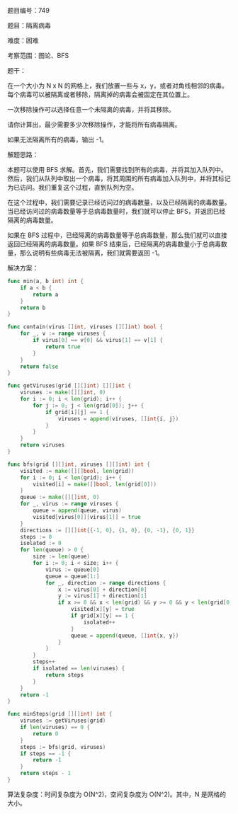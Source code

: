 题目编号：749

题目：隔离病毒

难度：困难

考察范围：图论、BFS

题干：

在一个大小为 N x N 的网格上，我们放置一些与 x，y，或者对角线相邻的病毒。每个病毒可以被隔离或者移除，隔离掉的病毒会被固定在其位置上。

一次移除操作可以选择任意一个未隔离的病毒，并将其移除。

请你计算出，最少需要多少次移除操作，才能将所有病毒隔离。

如果无法隔离所有的病毒，输出 -1。

解题思路：

本题可以使用 BFS 求解。首先，我们需要找到所有的病毒，并将其加入队列中。然后，我们从队列中取出一个病毒，将其周围的所有病毒加入队列中，并将其标记为已访问。我们重复这个过程，直到队列为空。

在这个过程中，我们需要记录已经访问过的病毒数量，以及已经隔离的病毒数量。当已经访问过的病毒数量等于总病毒数量时，我们就可以停止 BFS，并返回已经隔离的病毒数量。

如果在 BFS 过程中，已经隔离的病毒数量等于总病毒数量，那么我们就可以直接返回已经隔离的病毒数量。如果 BFS 结束后，已经隔离的病毒数量小于总病毒数量，那么说明有些病毒无法被隔离，我们就需要返回 -1。

解决方案：

```go
func min(a, b int) int {
    if a < b {
        return a
    }
    return b
}

func contain(virus []int, viruses [][]int) bool {
    for _, v := range viruses {
        if virus[0] == v[0] && virus[1] == v[1] {
            return true
        }
    }
    return false
}

func getViruses(grid [][]int) [][]int {
    viruses := make([][]int, 0)
    for i := 0; i < len(grid); i++ {
        for j := 0; j < len(grid[0]); j++ {
            if grid[i][j] == 1 {
                viruses = append(viruses, []int{i, j})
            }
        }
    }
    return viruses
}

func bfs(grid [][]int, viruses [][]int) int {
    visited := make([][]bool, len(grid))
    for i := 0; i < len(grid); i++ {
        visited[i] = make([]bool, len(grid[0]))
    }
    queue := make([][]int, 0)
    for _, virus := range viruses {
        queue = append(queue, virus)
        visited[virus[0]][virus[1]] = true
    }
    directions := [][]int{{-1, 0}, {1, 0}, {0, -1}, {0, 1}}
    steps := 0
    isolated := 0
    for len(queue) > 0 {
        size := len(queue)
        for i := 0; i < size; i++ {
            virus := queue[0]
            queue = queue[1:]
            for _, direction := range directions {
                x := virus[0] + direction[0]
                y := virus[1] + direction[1]
                if x >= 0 && x < len(grid) && y >= 0 && y < len(grid[0]) && !visited[x][y] && grid[x][y] != 2 {
                    visited[x][y] = true
                    if grid[x][y] == 1 {
                        isolated++
                    }
                    queue = append(queue, []int{x, y})
                }
            }
        }
        steps++
        if isolated == len(viruses) {
            return steps
        }
    }
    return -1
}

func minSteps(grid [][]int) int {
    viruses := getViruses(grid)
    if len(viruses) == 0 {
        return 0
    }
    steps := bfs(grid, viruses)
    if steps == -1 {
        return -1
    }
    return steps - 1
}
```

算法复杂度：时间复杂度为 O(N^2)，空间复杂度为 O(N^2)。其中，N 是网格的大小。